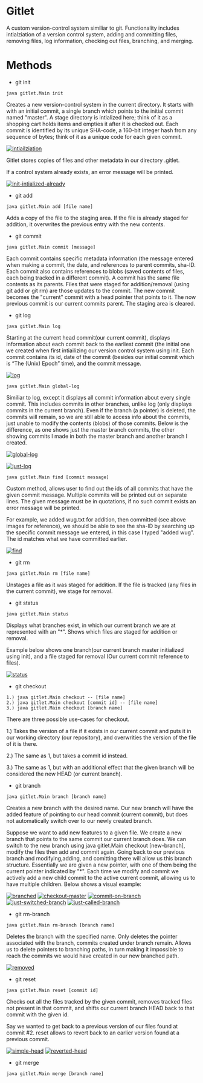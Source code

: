 # Gitlet
A custom version-control system similiar to git. Functionality includes intialziation of a version control system, adding and committing files, removing files, log information, checking out files, branching, and merging.

# Methods
* git init 

```
java gitlet.Main init
```

Creates a new version-control system in the current directory. It starts with with an initial commit, a single branch which points to the initial commit named "master". A stage directory is intialized here; think of it as a shopping cart holds items and empties it after it is checked out. Each commit is identified by its unique SHA-code, a 160-bit integer hash from any sequence of bytes; think of it as a unique code for each given commit. 

<a href="https://imgbb.com/"><img src="https://i.ibb.co/RCM5DY8/intiailziation.jpg" alt="intiailziation" border="0"></a><br />

Gitlet stores copies of files and other metadata in our directory .gitlet.

If a control system already exists, an error message will be printed.

<a href="https://imgbb.com/"><img src="https://i.ibb.co/k8rDBvw/init-intialized-already.jpg" alt="init-intialized-already" border="0"></a><br/>


* git add 

```
java gitlet.Main add [file name]
```

Adds a copy of the file to the staging area. If the file is already staged for addition, it overwrites the previous entry with the new contents. 


* git commit

```
java gitlet.Main commit [message]
```

Each commit contains specific metadata information (the message entered when making a commit, the date, 
and references to parent commits, sha-ID. Each commit also contains references to blobs (saved contents of files, each being tracked in a different commit). A commit has the same file contents as its parents. Files that were staged for addition/removal (using git add or git rm) are those updates to the commit. The new commit becomes the "current" commit with a head pointer that points to it. The now previous commit is our current commits parent. The staging area is cleared.

* git log

```
java gitlet.Main log
```

Starting at the current head commit(our current commit), displays information about each commit back to the earliest commit (the initial one we created when first intiailizing our version control system using init. Each commit contains its id, date of the commit (besides our initial commit which is “The (Unix) Epoch” time), and the commit message.

<a href="https://imgbb.com/"><img src="https://i.ibb.co/BKL9v1h/log.jpg" alt="log" border="0"></a></br>


```
java gitlet.Main global-log
```

Similiar to log, except it displays all commit information about every single commit. This includes commits in other branches, unlike log (only displays commits in the current branch). Even if the branch (a pointer) is deleted, the commits will remain, so we are still able to access info about the commits, just unable to modify the contents (blobs) of those commits. Below is the difference, as one shows just the master branch commits, the other showing commits I made in both the master branch and another branch I created.

<a href="https://imgbb.com/"><img src="https://i.ibb.co/c3fgrjn/global-log.jpg" alt="global-log" border="0"></a>

<a href="https://imgbb.com/"><img src="https://i.ibb.co/DRR9WHf/just-log.jpg" alt="just-log" border="0"></a>


```
java gitlet.Main find [commit message]
```

Custom method, allows user to find out the ids of all commits that have the given commit message. Multiple commits will be printed out on separate lines. The given message must be in quotations, if no such commit exists an error message will be printed.

For example, we added wug.txt for addition, then committed (see above images for reference), we should be able to see the sha-ID by searching up the specific commit message we entered, in this case I typed "added wug". The id matches what we have committed earlier.

<a href="https://imgbb.com/"><img src="https://i.ibb.co/SfyyNYd/find.jpg" alt="find" border="0"></a></br>


* git rm

```
java gitlet.Main rm [file name]
```

Unstages a file as it was staged for addition. If the file is tracked (any files in the current commit), we stage for removal. 


* git status

```
java gitlet.Main status
```

Displays what branches exist, in which our current branch we are at represented with an "*". Shows which files are staged for addition or removal.

Example below shows one branch(our current branch master initialized using init), and a file staged for removal (Our current commit reference to files).

<a href="https://imgbb.com/"><img src="https://i.ibb.co/85bJMCk/status.jpg" alt="status" border="0"></a><br />


* git checkout

```
1.) java gitlet.Main checkout -- [file name]
2.) java gitlet.Main checkout [commit id] -- [file name]
3.) java gitlet.Main checkout [branch name]
```

There are three possible use-cases for checkout. 

1.) Takes the version of a file if it exists in our current commit and puts it in our working directory (our repository), and overwrities the version of the file of it is there.

2.) The same as 1, but takes a commit id instead.

3.) The same as 1, but with an additional effect that the given branch will be considered the new HEAD (or current branch). 


* git branch

```
java gitlet.Main branch [branch name]
```

Creates a new branch with the desired name. Our new branch will have the added feature of pointing to our head commit (current commit), but does not automatically switch over to our newly created branch.

Suppose we want to add new features to a given file. We create a new branch that points to the same commit our current branch does. We can switch to the new branch using java gitlet.Main checkout [new-branch], modify the files then add and commit again. Going back to our previous branch and modifying,adding, and comitting there will allow us this branch structure. Essentially we are given a new pointer, with one of them being the current pointer indicated by "*". Each time we modify and commit we actively add a new child commit to the active current commit, allowing us to have multiple children. Below shows a visual example:

<a href="https://ibb.co/fnfj5Xx"><img src="https://i.ibb.co/JyVD4cs/branched.png" alt="branched" border="0"></a>
<a href="https://ibb.co/09DfvmZ"><img src="https://i.ibb.co/6tn4Lrb/checkout-master.png" alt="checkout-master" border="0"></a>
<a href="https://ibb.co/yWPsHgz"><img src="https://i.ibb.co/86s81Py/commit-on-branch.png" alt="commit-on-branch" border="0"></a>
<a href="https://imgbb.com/"><img src="https://i.ibb.co/Ct7TYmr/just-switched-branch.png" alt="just-switched-branch" border="0"></a>
<a href="https://imgbb.com/"><img src="https://i.ibb.co/XDRh1Km/just-called-branch.png" alt="just-called-branch" border="0"></a>

* git rm-branch

```
java gitlet.Main rm-branch [branch name]
```

Deletes the branch with the specified name. Only deletes the pointer associated with the branch, commits created under branch remain. Allows us to delete pointers to branching paths, in turn making it impossible to reach the commits we would have created in our new branched path.

<a href="https://ibb.co/gVnhH1Y"><img src="https://i.ibb.co/8chtT3k/removed.jpg" alt="removed" border="0"></a>


* git reset

```
java gitlet.Main reset [commit id]
```

Checks out all the files tracked by the given commit, removes tracked files not present in that commit, and shifts our current branch HEAD back to that commit with the given id. 

Say we wanted to get back to a previous version of our files found at commit #2. reset allows to revert back to an earlier version found at a previous commit.

<a href="https://imgbb.com/"><img src="https://i.ibb.co/m6bW38K/simple-head.png" alt="simple-head" border="0"></a>
<a href="https://imgbb.com/"><img src="https://i.ibb.co/YZ7GjGS/reverted-head.png" alt="reverted-head" border="0"></a>


* git merge

```
java gitlet.Main merge [branch name]
```



